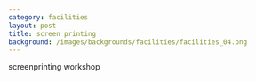 ```yaml
---
category: facilities
layout: post
title: screen printing
background: /images/backgrounds/facilities/facilities_04.png
---
```

screenprinting workshop